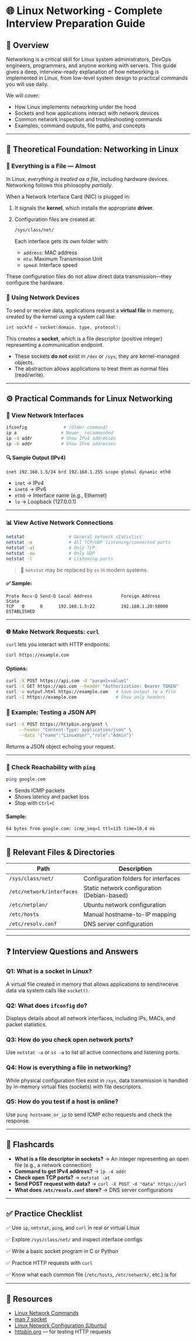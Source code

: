 # 🌐 Linux Networking - Complete Interview Preparation Guide

## 📌 Overview

Networking is a critical skill for Linux system administrators, DevOps engineers, programmers, and anyone working with servers. This guide gives a deep, interview-ready explanation of how networking is implemented in Linux, from low-level system design to practical commands you will use daily.

We will cover:

* How Linux implements networking under the hood
* Sockets and how applications interact with network devices
* Common network inspection and troubleshooting commands
* Examples, command outputs, file paths, and concepts

---

## 🧠 Theoretical Foundation: Networking in Linux

### 🔌 Everything is a File — Almost

In Linux, *everything is treated as a file*, including hardware devices. Networking follows this philosophy *partially*.

When a Network Interface Card (NIC) is plugged in:

1. It signals the **kernel**, which installs the appropriate **driver**.
2. Configuration files are created at:

   ```bash
   /sys/class/net/
   ```

   Each interface gets its own folder with:

   * `address`: MAC address
   * `mtu`: Maximum Transmission Unit
   * `speed`: Interface speed

These configuration files do not allow direct data transmission—they configure the hardware.

### 🧰 Using Network Devices

To send or receive data, applications request a **virtual file** in memory, created by the kernel using a system call like:

```c
int sockfd = socket(domain, type, protocol);
```

This creates a **socket**, which is a file descriptor (positive integer) representing a communication endpoint.

* These sockets **do not** exist in `/dev` or `/sys`; they are kernel-managed objects.
* The abstraction allows applications to treat them as normal files (read/write).

---

## ⚙️ Practical Commands for Linux Networking

### 📄 View Network Interfaces

```bash
ifconfig              # (Older command)
ip a                 # Newer, recommended
ip -4 addr           # Show IPv4 addresses
ip -6 addr           # Show IPv6 addresses
```

#### 🔍 Sample Output (IPv4)

```
inet 192.168.1.5/24 brd 192.168.1.255 scope global dynamic eth0
```

* `inet` → IPv4
* `inet6` → IPv6
* `eth0` → Interface name (e.g., Ethernet)
* `lo` → Loopback (127.0.0.1)

---

### 📊 View Active Network Connections

```bash
netstat                 # General network statistics
netstat -a              # All TCP/UDP listening/connected ports
netstat -at             # Only TCP
netstat -au             # Only UDP
netstat -l              # Listening ports
```

> 📌 `netstat` may be replaced by `ss` in modern systems.

#### ✅ Sample:

```
Proto Recv-Q Send-Q Local Address           Foreign Address         State
TCP   0      0      192.168.1.5:22          192.168.1.20:58000      ESTABLISHED
```

---

### 🌐 Make Network Requests: `curl`

`curl` lets you interact with HTTP endpoints:

```bash
curl https://example.com
```

#### Options:

```bash
curl -X POST https://api.com -d "param1=value1"
curl -X GET https://api.com --header "Authorization: Bearer TOKEN"
curl -o output.html https://example.com   # Save output to a file
curl -I https://example.com               # Show only headers
```

### 🧪 Example: Testing a JSON API

```bash
curl -X POST https://httpbin.org/post \
     --header "Content-Type: application/json" \
     --data '{"name":"LinuxUser","role":"Admin"}'
```

Returns a JSON object echoing your request.

---

### 📡 Check Reachability with `ping`

```bash
ping google.com
```

* Sends ICMP packets
* Shows latency and packet loss
* Stop with `Ctrl+C`

#### Sample:

```
64 bytes from google.com: icmp_seq=1 ttl=115 time=10.4 ms
```

---

## 📁 Relevant Files & Directories

| Path                      | Description                                 |
| ------------------------- | ------------------------------------------- |
| `/sys/class/net/`         | Configuration folders for interfaces        |
| `/etc/network/interfaces` | Static network configuration (Debian-based) |
| `/etc/netplan/`           | Ubuntu network configuration                |
| `/etc/hosts`              | Manual hostname-to-IP mapping               |
| `/etc/resolv.conf`        | DNS server configuration                    |

---

## ❓ Interview Questions and Answers

### Q1: What is a socket in Linux?

A virtual file created in memory that allows applications to send/receive data via system calls like `socket()`.

### Q2: What does `ifconfig` do?

Displays details about all network interfaces, including IPs, MACs, and packet statistics.

### Q3: How do you check open network ports?

Use `netstat -a` or `ss -a` to list all active connections and listening ports.

### Q4: How is everything a file in networking?

While physical configuration files exist in `/sys`, data transmission is handled by in-memory virtual files (sockets) with file descriptors.

### Q5: How do you test if a host is online?

Use `ping hostname_or_ip` to send ICMP echo requests and check the response.

---

## 🧠 Flashcards

* **What is a file descriptor in sockets?** → An integer representing an open file (e.g., a network connection)
* **Command to get IPv4 address?** → `ip -4 addr`
* **Check open TCP ports?** → `netstat -at`
* **Send POST request with data?** → `curl -X POST -d "data" https://url`
* **What does `/etc/resolv.conf` store?** → DNS server configurations

---

## ✅ Practice Checklist

✅ Use `ip`, `netstat`, `ping`, and `curl` in real or virtual Linux

✅ Explore `/sys/class/net/` and inspect interface configs

✅ Write a basic socket program in C or Python

✅ Practice HTTP requests with `curl`

✅ Know what each common file (`/etc/hosts`, `/etc/network/`, etc.) is for

---

## 📎 Resources

* [Linux Network Commands](https://linux.die.net/man/)
* [man 7 socket](https://man7.org/linux/man-pages/man7/socket.7.html)
* [Linux Network Configuration (Ubuntu)](https://ubuntu.com/server/docs/network-configuration)
* [httpbin.org](https://httpbin.org) — for testing HTTP requests



